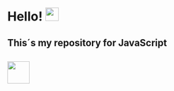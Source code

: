 <h1>Hello!  </a><img src="https://emoji.discadia.com/emojis/92c0241e-f8ae-47c6-9b1c-49aab7d9d541.GIF" width="30"> </h1>
<h2>  This´s my repository for JavaScript <h2>
<img src="https://upload.wikimedia.org/wikipedia/commons/6/6a/JavaScript-logo.png" width="50px" align="center">

